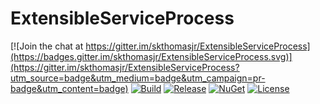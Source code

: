 # ExtensibleServiceProcess

[![Join the chat at https://gitter.im/skthomasjr/ExtensibleServiceProcess](https://badges.gitter.im/skthomasjr/ExtensibleServiceProcess.svg)](https://gitter.im/skthomasjr/ExtensibleServiceProcess?utm_source=badge&utm_medium=badge&utm_campaign=pr-badge&utm_content=badge)
[![Build](https://ci.appveyor.com/api/projects/status/t70sgur26vw0s86p?svg=true)](https://ci.appveyor.com/project/skthomasjr/extensibleserviceprocess)
[![Release](https://img.shields.io/github/release/skthomasjr/ExtensibleServiceProcess.svg?maxAge=2592000)](https://github.com/skthomasjr/ExtensibleServiceProcess/releases)
[![NuGet](https://img.shields.io/nuget/v/ExtensibleServiceProcess.svg)](https://www.nuget.org/packages/ExtensibleServiceProcess)
[![License](https://img.shields.io/github/license/skthomasjr/ExtensibleServiceProcess.svg?maxAge=2592000)](LICENSE.md)
